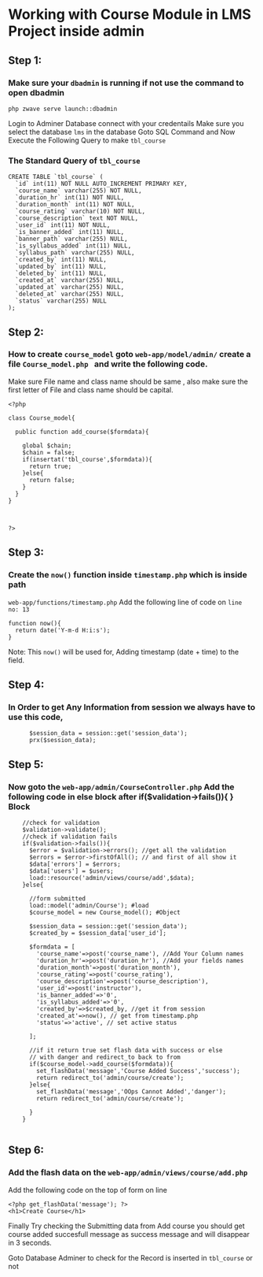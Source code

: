 
# Working with Course Module in LMS Project inside admin
## Step 1:
### Make sure your ```dbadmin``` is running if not use the command to open dbadmin
```
php zwave serve launch::dbadmin

``` 
Login to Adminer Database connect with your credentails
Make sure you select the database ```lms``` in the database
Goto SQL Command and
Now Execute the Following Query to make ```tbl_course```

### The Standard Query of ```tbl_course```

```
CREATE TABLE `tbl_course` (
  `id` int(11) NOT NULL AUTO_INCREMENT PRIMARY KEY,
  `course_name` varchar(255) NOT NULL,
  `duration_hr` int(11) NOT NULL,
  `duration_month` int(11) NOT NULL,
  `course_rating` varchar(10) NOT NULL,
  `course_description` text NOT NULL,
  `user_id` int(11) NOT NULL,
  `is_banner_added` int(11) NULL,
  `banner_path` varchar(255) NULL,
  `is_syllabus_added` int(11) NULL,
  `syllabus_path` varchar(255) NULL,
  `created_by` int(11) NULL,
  `updated_by` int(11) NULL,
  `deleted_by` int(11) NULL,
  `created_at` varchar(255) NULL,
  `updated_at` varchar(255) NULL,
  `deleted_at` varchar(255) NULL,
  `status` varchar(255) NULL
);

```
## Step 2:
### How to create ``` course_model ``` goto ``` web-app/model/admin/ ``` create a file ```Course_model.php ``` and write the following code.

Make sure File name and class name should be same , also make sure the first letter of File and class name should be capital.

```
<?php

class Course_model{

  public function add_course($formdata){

    global $chain;
    $chain = false;
    if(insertat('tbl_course',$formdata)){
      return true;
    }else{
      return false;
    }
  }
}



?>
```

## Step 3:
### Create the ``` now() ``` function inside ``` timestamp.php ``` which is inside path

``` web-app/functions/timestamp.php ``` 
Add the following line of code on ``` line no: 13 ```

```
function now(){
  return date('Y-m-d H:i:s');
}

```
Note: This ``` now() ``` will be used for, Adding timestamp (date + time) to the field.

## Step 4: 
### In Order to get Any Information from session we always have to use this code,

```
      $session_data = session::get('session_data');
      prx($session_data);

```

## Step 5:
### Now goto the ``` web-app/admin/CourseController.php ``` Add the following code in else block after if($validation->fails()){ } Block

```
    //check for validation
    $validation->validate();
    //check if validation fails
    if($validation->fails()){
      $error = $validation->errors(); //get all the validation
      $errors = $error->firstOfAll(); // and first of all show it 
      $data['errors'] = $errors;
      $data['users'] = $users;
      load::resource('admin/views/course/add',$data);
    }else{

      //form submitted
      load::model('admin/Course'); #load 
      $course_model = new Course_model(); #Object

      $session_data = session::get('session_data');
      $created_by = $session_data['user_id'];

      $formdata = [
        'course_name'=>post('course_name'), //Add Your Column names
        'duration_hr'=>post('duration_hr'), //Add your fields names
        'duration_month'=>post('duration_month'),
        'course_rating'=>post('course_rating'),
        'course_description'=>post('course_description'),
        'user_id'=>post('instructor'),
        'is_banner_added'=>'0',
        'is_syllabus_added'=>'0',
        'created_by'=>$created_by, //get it from session
        'created_at'=>now(), // get from timestamp.php
        'status'=>'active', // set active status

      ];

      //if it return true set flash data with success or else
      // with danger and redirect_to back to from
      if($course_model->add_course($formdata)){
        set_flashData('message','Course Added Success','success');
        return redirect_to('admin/course/create');
      }else{
        set_flashData('message','OOps Cannot Added','danger');
        return redirect_to('admin/course/create');

      }
    }


```
## Step 6:
### Add the flash data on the  ```web-app/admin/views/course/add.php```
Add the following code on the top of form on line 

```
<?php get_flashData('message'); ?>
<h1>Create Course</h1>

```

Finally Try checking the Submitting data from Add course you should
get course added succesfull message as success message and will disappear in 3 seconds.

Goto Database Adminer to check for the Record is inserted in ```tbl_course``` or not
